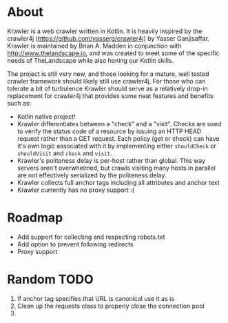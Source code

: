 About
=====

Krawler is a web crawler written in Kotlin. It is heavily inspired by the
crawler4j (https://github.com/yasserg/crawler4j) by Yasser Ganjisaffar. Krawler
is maintained by Brian A. Madden in conjunction with http://www.thelandscape.io, and was
created to meet some of the specific needs of TheLandscape while also honing our Kotlin skills.

The project is still very new, and those looking for a mature, well tested crawler framework should
likely still use crawler4j. For those who can tolerate a bit of turbulence Krawler should serve as
a relatively drop-in replacement for crawler4j that provides some neat features and benefits such as:

* Kotlin native project!
* Krawler differentiates between a "check" and a "visit". 
Checks are used to verify the status code of a resource by issuing an HTTP HEAD request rather than a GET request.
Each policy (get or check) can have it's own logic associated with it by implementing 
either `shouldCheck` or `shouldVisit` and `check` and `visit`.
* Krawler's politeness delay is per-host rather than global. This way servers aren't overwhelmed, but crawls visiting
many hosts in parallel are not effectively serialized by the politeness delay.
* Krawler collects full anchor tags including all attributes and anchor text
* Krawler currently has no proxy support :(

Roadmap
=======
* Add support for collecting and respecting robots.txt
* Add option to prevent following redirects
* Proxy support

Random TODO
===========
1. If anchor tag specifies that URL is canonical use it as is
0. Clean up the requests class to properly close the connection pool
0. 